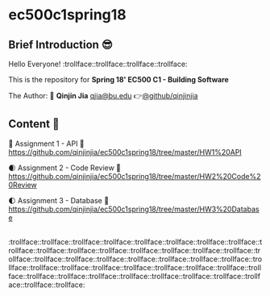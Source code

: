 # ec500c1spring18
## Brief Introduction :sunglasses:
  Hello Everyone! :trollface::trollface::trollface::trollface:
  
  This is the repository for **Spring 18' EC500 C1 - Building Software**
  
  The Author: :boy: **Qinjin Jia** qjia@bu.edu   :point_right:[@github/qinjinjia](https://github.com/qinjinjia)
 
## Content :book:
:full_moon_with_face: Assignment 1 - API
:link: https://github.com/qinjinjia/ec500c1spring18/tree/master/HW1%20API

:waxing_crescent_moon: Assignment 2 - Code Review
:link: https://github.com/qinjinjia/ec500c1spring18/tree/master/HW2%20Code%20Review

:first_quarter_moon: Assignment 3 - Database
:link: https://github.com/qinjinjia/ec500c1spring18/tree/master/HW3%20Database

</br>
:trollface::trollface::trollface::trollface::trollface::trollface::trollface::trollface::trollface::trollface::trollface::trollface::trollface::trollface::trollface::trollface::trollface::trollface::trollface::trollface::trollface::trollface::trollface::trollface::trollface::trollface::trollface::trollface::trollface::trollface::trollface::trollface::trollface::trollface::trollface::trollface::trollface::trollface::trollface::trollface::trollface::trollface::trollface:
